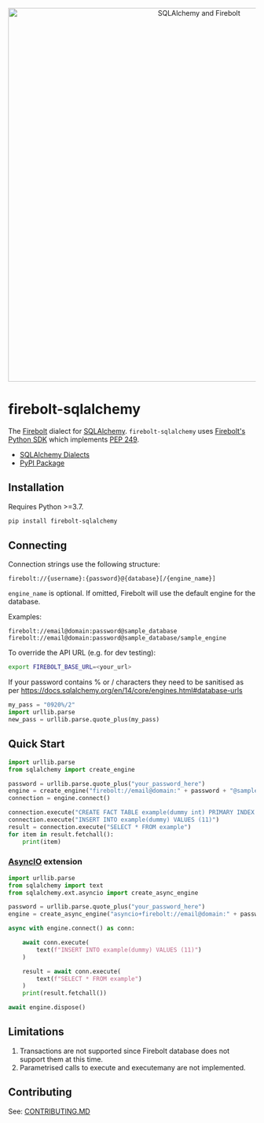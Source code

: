 <p align="center">
    <img width="761" alt="SQLAlchemy and Firebolt" src="https://user-images.githubusercontent.com/7674553/145249436-534b3cc0-2350-4f7e-9c56-78ffbcc0f003.png">
</p>

# firebolt-sqlalchemy

The [Firebolt](https://www.firebolt.io/) dialect for [SQLAlchemy](https://www.sqlalchemy.org/). `firebolt-sqlalchemy` uses [Firebolt's Python SDK](https://github.com/firebolt-db/firebolt-python-sdk) which implements [PEP 249](https://www.python.org/dev/peps/pep-0249/).

* [SQLAlchemy Dialects](https://docs.sqlalchemy.org/en/14/dialects/index.html)
* [PyPI Package](https://pypi.org/project/firebolt-sqlalchemy/)

## Installation

Requires Python >=3.7.

```bash
pip install firebolt-sqlalchemy
```

## Connecting

Connection strings use the following structure:

```
firebolt://{username}:{password}@{database}[/{engine_name}]
```

`engine_name` is optional. If omitted, Firebolt will use the default engine for the database.

Examples:

```
firebolt://email@domain:password@sample_database
firebolt://email@domain:password@sample_database/sample_engine
```

To override the API URL (e.g. for dev testing):

```bash
export FIREBOLT_BASE_URL=<your_url>
```

If your password contains % or / characters they need to be sanitised as per https://docs.sqlalchemy.org/en/14/core/engines.html#database-urls
```python
my_pass = "0920%/2"
import urllib.parse
new_pass = urllib.parse.quote_plus(my_pass)
```

## Quick Start

```python
import urllib.parse
from sqlalchemy import create_engine

password = urllib.parse.quote_plus("your_password_here")
engine = create_engine("firebolt://email@domain:" + password + "@sample_database/sample_engine")
connection = engine.connect()

connection.execute("CREATE FACT TABLE example(dummy int) PRIMARY INDEX dummy")
connection.execute("INSERT INTO example(dummy) VALUES (11)")
result = connection.execute("SELECT * FROM example")
for item in result.fetchall():
    print(item)
```

### [AsyncIO](https://docs.sqlalchemy.org/en/14/orm/extensions/asyncio.html) extension

```python
import urllib.parse
from sqlalchemy import text
from sqlalchemy.ext.asyncio import create_async_engine

password = urllib.parse.quote_plus("your_password_here")
engine = create_async_engine("asyncio+firebolt://email@domain:" + password + "@sample_database/sample_engine")

async with engine.connect() as conn:

    await conn.execute(
        text(f"INSERT INTO example(dummy) VALUES (11)")
    )

    result = await conn.execute(
        text(f"SELECT * FROM example")
    )
    print(result.fetchall())

await engine.dispose()
```


## Limitations

1. Transactions are not supported since Firebolt database does not support them at this time.
1. Parametrised calls to execute and executemany are not implemented.

## Contributing

See: [CONTRIBUTING.MD](https://github.com/firebolt-db/firebolt-sqlalchemy/tree/master/CONTRIBUTING.MD)
